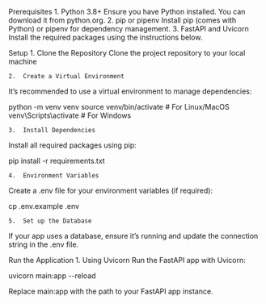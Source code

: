 Prerequisites
	1.	Python 3.8+
Ensure you have Python installed. You can download it from python.org.
	2.	pip or pipenv
Install pip (comes with Python) or pipenv for dependency management.
	3.	FastAPI and Uvicorn
Install the required packages using the instructions below.

Setup
	1.	Clone the Repository
Clone the project repository to your local machine


	2.	Create a Virtual Environment
It’s recommended to use a virtual environment to manage dependencies:

python -m venv venv
source venv/bin/activate   # For Linux/MacOS
venv\Scripts\activate      # For Windows


	3.	Install Dependencies
Install all required packages using pip:

pip install -r requirements.txt


	4.	Environment Variables
Create a .env file for your environment variables (if required):

cp .env.example .env


	5.	Set up the Database
If your app uses a database, ensure it’s running and update the connection string in the .env file.

Run the Application
	1.	Using Uvicorn
Run the FastAPI app with Uvicorn:

uvicorn main:app --reload

Replace main:app with the path to your FastAPI app instance.